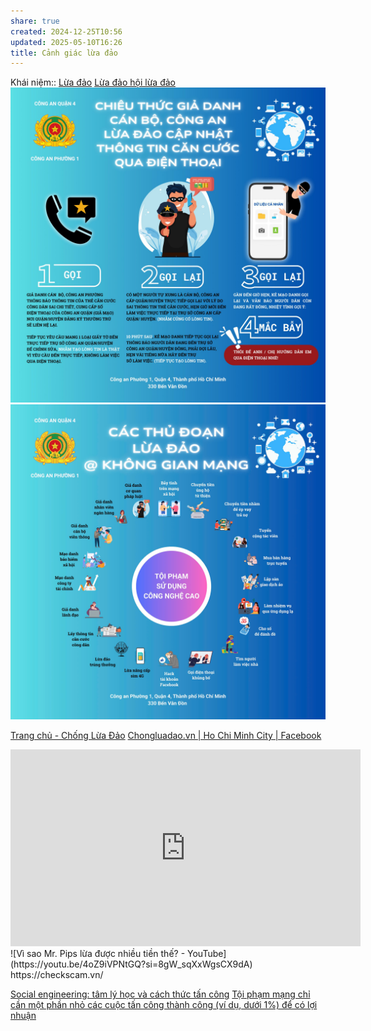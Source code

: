```yaml
---
share: true
created: 2024-12-25T10:56
updated: 2025-05-10T16:26
title: Cảnh giác lừa đảo
---
```

Khái niệm:: [Lừa đảo](../../%E2%9A%A1Hi%E1%BB%83u%20bi%E1%BA%BFt%20s%C3%A2u/%CE%9E%20Kh%C3%A1i%20ni%E1%BB%87m/L%E1%BB%ABa%20%C4%91%E1%BA%A3o.md)
[Lừa đảo hội lừa đảo](../%C3%9D%20t%C6%B0%E1%BB%9Fng%20ki%E1%BA%BFm%20ti%E1%BB%81n/3%20%C3%9D%20t%C6%B0%E1%BB%9Fng/C%C3%B4ng%20vi%E1%BB%87c%20th%E1%BB%9Di%20v%E1%BB%A5,%20c%E1%BB%99ng%20t%C3%A1c%20vi%C3%AAn/L%E1%BB%ABa%20%C4%91%E1%BA%A3o%20h%E1%BB%99i%20l%E1%BB%ABa%20%C4%91%E1%BA%A3o.md)
![Chiêu thức giả danh công an.png](../../assets/attachments/Chi%C3%AAu%20th%E1%BB%A9c%20gi%E1%BA%A3%20danh%20c%C3%B4ng%20an.png)
![Các thủ đoạn lừa đảo.jpg](../../assets/attachments/C%C3%A1c%20th%E1%BB%A7%20%C4%91o%E1%BA%A1n%20l%E1%BB%ABa%20%C4%91%E1%BA%A3o.jpg)

[Trang chủ - Chống Lừa Đảo](https://chongluadao.vn/)
[Chongluadao.vn \| Ho Chi Minh City \| Facebook](https://www.facebook.com/chongluadao.vn)
<iframe width="560" height="315" src="https://www.youtube.com/embed/ToX2UVEMcvM?si=o4e0YP3mJgN0OVY2" title="YouTube video player" frameborder="0" allow="accelerometer; autoplay; clipboard-write; encrypted-media; gyroscope; picture-in-picture; web-share" referrerpolicy="strict-origin-when-cross-origin" allowfullscreen></iframe>
![Vì sao Mr. Pips lừa được nhiều tiền thế? - YouTube](https://youtu.be/4oZ9iVPNtGQ?si=8gW_sqXxWgsCX9dA)
https://checkscam.vn/

[Social engineering: tâm lý học và cách thức tấn công](https://drive.google.com/file/d/19eHpzHyx_ozQs_46IjD8-wWShj9alzNf/view)
[Tội phạm mạng chỉ cần một phần nhỏ các cuộc tấn công thành công (ví dụ, dưới 1%) để có lợi nhuận](../../%E2%9A%A1Hi%E1%BB%83u%20bi%E1%BA%BFt%20s%C3%A2u/Ki%E1%BA%BFm%20ti%E1%BB%81n/Ph%E1%BA%A1m%20t%E1%BB%99i/T%E1%BB%99i%20ph%E1%BA%A1m%20m%E1%BA%A1ng%20ch%E1%BB%89%20c%E1%BA%A7n%20m%E1%BB%99t%20ph%E1%BA%A7n%20nh%E1%BB%8F%20c%C3%A1c%20cu%E1%BB%99c%20t%E1%BA%A5n%20c%C3%B4ng%20th%C3%A0nh%20c%C3%B4ng%20(v%C3%AD%20d%E1%BB%A5,%20d%C6%B0%E1%BB%9Bi%201%25)%20%C4%91%E1%BB%83%20c%C3%B3%20l%E1%BB%A3i%20nhu%E1%BA%ADn.md)